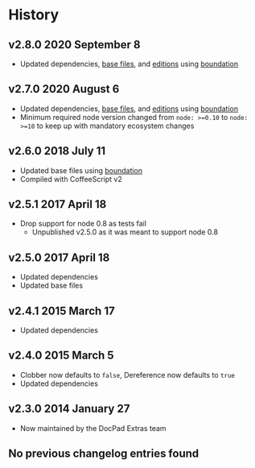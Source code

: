 # History

## v2.8.0 2020 September 8

-   Updated dependencies, [base files](https://github.com/bevry/base), and [editions](https://editions.bevry.me) using [boundation](https://github.com/bevry/boundation)

## v2.7.0 2020 August 6

-   Updated dependencies, [base files](https://github.com/bevry/base), and [editions](https://editions.bevry.me) using [boundation](https://github.com/bevry/boundation)
-   Minimum required node version changed from `node: >=0.10` to `node: >=10` to keep up with mandatory ecosystem changes

## v2.6.0 2018 July 11

-   Updated base files using [boundation](https://github.com/bevry/boundation)
-   Compiled with CoffeeScript v2

## v2.5.1 2017 April 18

-   Drop support for node 0.8 as tests fail
    -   Unpublished v2.5.0 as it was meant to support node 0.8

## v2.5.0 2017 April 18

-   Updated dependencies
-   Updated base files

## v2.4.1 2015 March 17

-   Updated dependencies

## v2.4.0 2015 March 5

-   Clobber now defaults to `false`, Dereference now defaults to `true`
-   Updated dependencies

## v2.3.0 2014 January 27

-   Now maintained by the DocPad Extras team

## No previous changelog entries found
